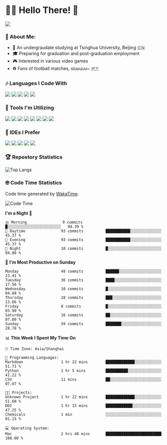 # 😶‍🌫️ Hello There! 🤩
![](Walt.jpeg)
### 🫣 About Me:

- 🏫 An undergraudate studying at Tsinghua University, Beijing 🇨🇳
- 🎓 Preparing for graduation and post-graduation employment
- 🎮 Interested in various video games
- ⚽ Fans of football matches, siuuuuu~ 🇵🇹

### 🎶 Languages I Code With

![](https://img.shields.io/badge/Python-purple?logo=python) ![](https://img.shields.io/badge/C++-blue?logo=cplusplus) ![](https://img.shields.io/badge/Typescript-darkblue?logo=typescript) ![](https://img.shields.io/badge/Javascript-orange?logo=javascript) ![](https://img.shields.io/badge/Rust-yellow?logo=rust) 

### 👀 Tools I'm Utilizing

![](https://img.shields.io/badge/Pytorch-darkred?logo=pytorch) ![](https://img.shields.io/badge/Torch_Geometric-red?logo=pyg) ![](https://img.shields.io/badge/Jupyter-yellow?logo=jupyter) ![](https://img.shields.io/badge/OpenCV-blue?logo=opencv) ![](https://img.shields.io/badge/React-darkblue?logo=react) ![](https://img.shields.io/badge/mysql-3C5280?logo=Mysql) ![](https://img.shields.io/badge/OpenAI-green?logo=openai) ![](https://img.shields.io/badge/Node.JS-darkgreen?logo=nodedotjs) 

### 🤔 IDEs I Prefer

![](https://img.shields.io/badge/Visual_Studio-darkpink?logo=visualstudio) ![](https://img.shields.io/badge/VSCode-blue?logo=visualstudiocode) ![](https://img.shields.io/badge/Ps-darkblue?logo=adobephotoshop) ![](https://img.shields.io/badge/Pr-purple?logo=adobepremierepro) ![](https://img.shields.io/badge/Office-red?logo=microsoft)

### 🏆 Repostory Statistics

![Top Langs](https://github-readme-stats.vercel.app/api/top-langs/?username=EkkoXiao&layout=compact&hide=html)

### 🤓 Code Time Statistics

Code time generated by [WakaTime](https://wakatime.com/):

<!--START_SECTION:waka-->
![Code Time](http://img.shields.io/badge/Code%20Time-222%20hrs%2049%20mins-blue)

**I'm a Night 🦉** 

```text
🌞 Morning                9 commits           █░░░░░░░░░░░░░░░░░░░░░░░░   04.39 % 
🌆 Daytime                93 commits          ███████████░░░░░░░░░░░░░░   45.37 % 
🌃 Evening                93 commits          ███████████░░░░░░░░░░░░░░   45.37 % 
🌙 Night                  10 commits          █░░░░░░░░░░░░░░░░░░░░░░░░   04.88 % 
```
📅 **I'm Most Productive on Sunday** 

```text
Monday                   48 commits          ██████░░░░░░░░░░░░░░░░░░░   23.41 % 
Tuesday                  36 commits          ████░░░░░░░░░░░░░░░░░░░░░   17.56 % 
Wednesday                10 commits          █░░░░░░░░░░░░░░░░░░░░░░░░   04.88 % 
Thursday                 28 commits          ███░░░░░░░░░░░░░░░░░░░░░░   13.66 % 
Friday                   8 commits           █░░░░░░░░░░░░░░░░░░░░░░░░   03.90 % 
Saturday                 16 commits          ██░░░░░░░░░░░░░░░░░░░░░░░   07.80 % 
Sunday                   59 commits          ███████░░░░░░░░░░░░░░░░░░   28.78 % 
```


📊 **This Week I Spent My Time On** 

```text
🕑︎ Time Zone: Asia/Shanghai

💬 Programming Languages: 
Markdown                 1 hr 22 mins        █████████████░░░░░░░░░░░░   51.71 % 
Python                   1 hr 5 mins         ██████████░░░░░░░░░░░░░░░   41.22 % 
CSV                      11 mins             ██░░░░░░░░░░░░░░░░░░░░░░░   07.07 % 

🐱‍💻 Projects: 
Unknown Project          1 hr 22 mins        █████████████░░░░░░░░░░░░   51.60 % 
DDI                      1 hr 15 mins        ████████████░░░░░░░░░░░░░   47.25 % 
Chemicals                1 min               ░░░░░░░░░░░░░░░░░░░░░░░░░   01.15 % 

💻 Operating System: 
Mac                      2 hrs 40 mins       █████████████████████████   100.00 % 
```


<!--END_SECTION:waka-->
<!--
**EkkoXiao/EkkoXiao** is a ✨ _special_ ✨ repository because its `README.md` (this file) appears on your GitHub profile.

Here are some ideas to get you started:

- 🔭 I’m currently working on ...
- 🌱 I’m currently learning ...
- 👯 I’m looking to collaborate on ...
- 🤔 I’m looking for help with ...
- 💬 Ask me about ...
- 📫 How to reach me: ...
- 😄 Pronouns: ...
- ⚡ Fun fact: ...
-->
